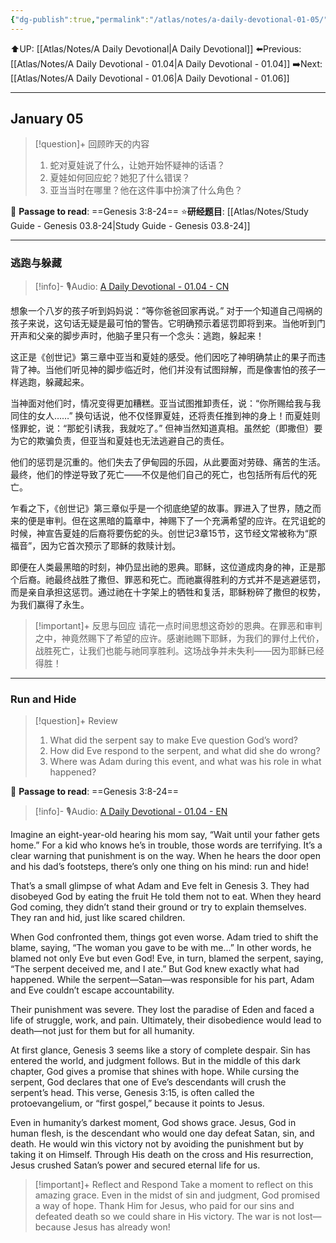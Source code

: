 ```yaml
---
{"dg-publish":true,"permalink":"/atlas/notes/a-daily-devotional-01-05/"}
---
```


⬆️UP: [[Atlas/Notes/A Daily Devotional\|A Daily Devotional]]
⬅️Previous: [[Atlas/Notes/A Daily Devotional - 01.04\|A Daily Devotional - 01.04]]
➡️Next: [[Atlas/Notes/A Daily Devotional - 01.06\|A Daily Devotional - 01.06]]

---

## January 05

> [!question]+ 回顾昨天的内容
> 1. 蛇对夏娃说了什么，让她开始怀疑神的话语？
> 2. 夏娃如何回应蛇？她犯了什么错误？
> 3. 亚当当时在哪里？他在这件事中扮演了什么角色？

📖 **Passage to read**: ==Genesis 3:8-24==
⭐**研经题目**: [[Atlas/Notes/Study Guide - Genesis 03.8-24\|Study Guide - Genesis 03.8-24]]

---
### 逃跑与躲藏

> [!info]- 🎙️Audio: [A Daily Devotional - 01.04 - CN]()

想象一个八岁的孩子听到妈妈说：“等你爸爸回家再说。” 对于一个知道自己闯祸的孩子来说，这句话无疑是最可怕的警告。它明确预示着惩罚即将到来。当他听到门开声和父亲的脚步声时，他脑子里只有一个念头：逃跑，躲起来！

这正是《创世记》第三章中亚当和夏娃的感受。他们因吃了神明确禁止的果子而违背了神。当他们听见神的脚步临近时，他们并没有试图辩解，而是像害怕的孩子一样逃跑，躲藏起来。

当神面对他们时，情况变得更加糟糕。亚当试图推卸责任，说：“你所赐给我与我同住的女人……” 换句话说，他不仅怪罪夏娃，还将责任推到神的身上！而夏娃则怪罪蛇，说：“那蛇引诱我，我就吃了。” 但神当然知道真相。虽然蛇（即撒但）要为它的欺骗负责，但亚当和夏娃也无法逃避自己的责任。

他们的惩罚是沉重的。他们失去了伊甸园的乐园，从此要面对劳碌、痛苦的生活。最终，他们的悖逆导致了死亡——不仅是他们自己的死亡，也包括所有后代的死亡。

乍看之下，《创世记》第三章似乎是一个彻底绝望的故事。罪进入了世界，随之而来的便是审判。但在这黑暗的篇章中，神赐下了一个充满希望的应许。在咒诅蛇的时候，神宣告夏娃的后裔将要伤蛇的头。创世记3章15节，这节经文常被称为“原福音”，因为它首次预示了耶稣的救赎计划。

即便在人类最黑暗的时刻，神仍显出祂的恩典。耶稣，这位道成肉身的神，正是那个后裔。祂最终战胜了撒但、罪恶和死亡。而祂赢得胜利的方式并不是逃避惩罚，而是亲自承担这惩罚。通过祂在十字架上的牺牲和复活，耶稣粉碎了撒但的权势，为我们赢得了永生。

> [!important]+ 反思与回应
> 请花一点时间思想这奇妙的恩典。在罪恶和审判之中，神竟然赐下了希望的应许。感谢祂赐下耶稣，为我们的罪付上代价，战胜死亡，让我们也能与祂同享胜利。这场战争并未失利——因为耶稣已经得胜！


---
### Run and Hide

> [!question]+ Review
> 1. What did the serpent say to make Eve question God’s word?
> 2. How did Eve respond to the serpent, and what did she do wrong?
> 3. Where was Adam during this event, and what was his role in what happened?

📖 **Passage to read**: ==Genesis 3:8-24==

> [!info]- 🎙️Audio: [A Daily Devotional - 01.04 - EN]()


Imagine an eight-year-old hearing his mom say, “Wait until your father gets home.” For a kid who knows he’s in trouble, those words are terrifying. It’s a clear warning that punishment is on the way. When he hears the door open and his dad’s footsteps, there’s only one thing on his mind: run and hide!

That’s a small glimpse of what Adam and Eve felt in Genesis 3. They had disobeyed God by eating the fruit He told them not to eat. When they heard God coming, they didn’t stand their ground or try to explain themselves. They ran and hid, just like scared children.

When God confronted them, things got even worse. Adam tried to shift the blame, saying, “The woman you gave to be with me...” In other words, he blamed not only Eve but even God! Eve, in turn, blamed the serpent, saying, “The serpent deceived me, and I ate.” But God knew exactly what had happened. While the serpent—Satan—was responsible for his part, Adam and Eve couldn’t escape accountability.

Their punishment was severe. They lost the paradise of Eden and faced a life of struggle, work, and pain. Ultimately, their disobedience would lead to death—not just for them but for all humanity.

At first glance, Genesis 3 seems like a story of complete despair. Sin has entered the world, and judgment follows. But in the middle of this dark chapter, God gives a promise that shines with hope. While cursing the serpent, God declares that one of Eve’s descendants will crush the serpent’s head. This verse, Genesis 3:15, is often called the protoevangelium, or “first gospel,” because it points to Jesus.

Even in humanity’s darkest moment, God shows grace. Jesus, God in human flesh, is the descendant who would one day defeat Satan, sin, and death. He would win this victory not by avoiding the punishment but by taking it on Himself. Through His death on the cross and His resurrection, Jesus crushed Satan’s power and secured eternal life for us.

> [!important]+ Reflect and Respond
> Take a moment to reflect on this amazing grace. Even in the midst of sin and judgment, God promised a way of hope. Thank Him for Jesus, who paid for our sins and defeated death so we could share in His victory. The war is not lost—because Jesus has already won!

